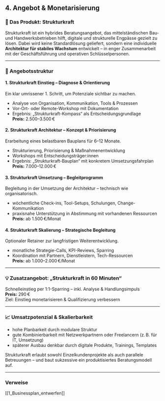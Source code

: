## 4. Angebot & Monetarisierung

### 💼 Das Produkt: Strukturkraft

Strukturkraft ist ein hybrides Beratungsangebot, das mittelständischen Bau- und Handwerksbetrieben hilft, digitale und strukturelle Engpässe gezielt zu lösen. Dabei wird keine Standardlösung geliefert, sondern eine individuelle **Architektur für stabiles Wachstum** entwickelt – in enger Zusammenarbeit mit der Geschäftsführung und operativen Schlüsselpersonen.

---

### 🧰 Angebotsstruktur

#### 1. **Strukturkraft Einstieg – Diagnose & Orientierung**
Ein klar umrissener 1. Schritt, um Potenziale sichtbar zu machen.

- Analyse von Organisation, Kommunikation, Tools & Prozessen
- Vor-Ort- oder Remote-Workshop mit Dokumentation
- Ergebnis: „Strukturkraft-Kompass“ als Entscheidungsgrundlage  
**Preis:** 2.500–3.500 €

#### 2. **Strukturkraft Architektur – Konzept & Priorisierung**
Erarbeitung eines belastbaren Bauplans für 6–12 Monate.

- Strukturierung, Priorisierung & Maßnahmenentwicklung
- Workshops mit Entscheidungsträger:innen
- Ergebnis: „Strukturkraft-Bauplan“ mit konkretem Umsetzungsfahrplan  
**Preis:** 7.000–12.000 €

#### 3. **Strukturkraft Umsetzung – Begleitprogramm**
Begleitung in der Umsetzung der Architektur – technisch wie organisatorisch.

- wöchentliche Check-ins, Tool-Setups, Schulungen, Change-Kommunikation
- praxisnahe Unterstützung in Abstimmung mit vorhandenen Ressourcen  
**Preis:** ab 1.500 €/Monat

#### 4. **Strukturkraft Skalierung – Strategische Begleitung**
Optionaler Retainer zur langfristigen Weiterentwicklung.

- monatliche Strategie-Calls, KPI-Reviews, Sparring
- Koordination mit Partnern, Dienstleistern, Tech-Ressourcen  
**Preis:** ab 1.000–2.000 €/Monat

---

### 💡 Zusatzangebot: „Strukturkraft in 60 Minuten“
Schnelleinstieg per 1:1-Sparring – inkl. Analyse & Handlungsimpuls  
**Preis:** 290 €  
Ziel: Einstieg monetarisieren & Qualifizierung verbessern

---

### 📈 Umsatzpotenzial & Skalierbarkeit

- hohe Planbarkeit durch modulare Struktur
- gute Kombinierbarkeit mit Netzwerkpartnern oder Freelancern (z. B. für IT, Umsetzung)
- späterer Ausbau denkbar durch digitale Produkte, Trainings, Templates

Strukturkraft erlaubt sowohl Einzelkundenprojekte als auch parallele Betreuungen – und baut sukzessive ein produktisiertes Beratungsmodell auf.


---
### Verweise
[[1_Businessplan_entwerfen]]
